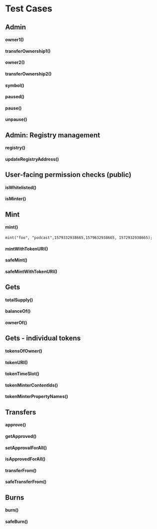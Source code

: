 # Test Cases

## Admin
#### owner1()
#### transferOwnership1()
#### owner2()
#### transferOwnership2()
#### symbol()
#### paused()
#### pause()
#### unpause()

## Admin: Registry management
#### registry()
#### updateRegistryAddress()

## User-facing permission checks (public)
#### isWhitelisted()
#### isMinter()

## Mint
#### mint()
```
mint("foo", "podcast",1579332938665,1579632938665, 1572932938665);
```
#### mintWithTokenURI()
#### safeMint()
#### safeMintWithTokenURI()

## Gets
#### totalSupply()
#### balanceOf()
#### ownerOf()

## Gets - individual tokens
#### tokensOfOwner()
#### tokenURI()
#### tokenTimeSlot()
#### tokenMinterContentIds()
#### tokenMinterPropertyNames()

## Transfers
#### approve()
#### getApproved()
#### setApprovalForAll()
#### isApprovedForAll()
#### transferFrom()
#### safeTransferFrom()

## Burns
#### burn()
#### safeBurn()

